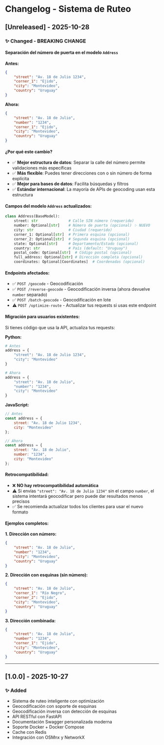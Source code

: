 # Changelog - Sistema de Ruteo

## [Unreleased] - 2025-10-28

### ✨ Changed - BREAKING CHANGE

#### Separación del número de puerta en el modelo `Address`

**Antes:**
```json
{
    "street": "Av. 18 de Julio 1234",
    "corner_1": "Ejido",
    "city": "Montevideo",
    "country": "Uruguay"
}
```

**Ahora:**
```json
{
    "street": "Av. 18 de Julio",
    "number": "1234",
    "corner_1": "Ejido",
    "city": "Montevideo",
    "country": "Uruguay"
}
```

#### ¿Por qué este cambio?

- ✅ **Mejor estructura de datos**: Separar la calle del número permite validaciones más específicas
- ✅ **Más flexible**: Puedes tener direcciones con o sin número de forma explícita
- ✅ **Mejor para bases de datos**: Facilita búsquedas y filtros
- ✅ **Estándar internacional**: La mayoría de APIs de geocoding usan esta estructura

#### Campos del modelo `Address` actualizados:

```python
class Address(BaseModel):
    street: str              # Calle SIN número (requerido)
    number: Optional[str]    # Número de puerta (opcional) ✨ NUEVO
    city: str                # Ciudad (requerido)
    corner_1: Optional[str]  # Primera esquina (opcional)
    corner_2: Optional[str]  # Segunda esquina (opcional)
    state: Optional[str]     # Departamento/Estado (opcional)
    country: str             # País (default: "Uruguay")
    postal_code: Optional[str]  # Código postal (opcional)
    full_address: Optional[str] # Dirección completa (opcional)
    coordinates: Optional[Coordinates]  # Coordenadas (opcional)
```

#### Endpoints afectados:

- ✅ `POST /geocode` - Geocodificación
- ✅ `POST /reverse-geocode` - Geocodificación inversa (ahora devuelve `number` separado)
- ✅ `POST /batch-geocode` - Geocodificación en lote
- ⚠️ `POST /optimize-route` - Actualizar tus requests si usas este endpoint

#### Migración para usuarios existentes:

Si tienes código que usa la API, actualiza tus requests:

**Python:**
```python
# Antes
address = {
    "street": "Av. 18 de Julio 1234",
    "city": "Montevideo"
}

# Ahora
address = {
    "street": "Av. 18 de Julio",
    "number": "1234",
    "city": "Montevideo"
}
```

**JavaScript:**
```javascript
// Antes
const address = {
    street: "Av. 18 de Julio 1234",
    city: "Montevideo"
};

// Ahora
const address = {
    street: "Av. 18 de Julio",
    number: "1234",
    city: "Montevideo"
};
```

#### Retrocompatibilidad:

- ❌ **NO hay retrocompatibilidad automática**
- ⚠️ Si envías `"street": "Av. 18 de Julio 1234"` sin el campo `number`, el sistema intentará geocodificar pero puede dar resultados menos precisos
- ✅ Se recomienda actualizar todos los clientes para usar el nuevo formato

#### Ejemplos completos:

**1. Dirección con número:**
```json
{
    "street": "Av. 18 de Julio",
    "number": "1234",
    "city": "Montevideo",
    "country": "Uruguay"
}
```

**2. Dirección con esquinas (sin número):**
```json
{
    "street": "Av. 18 de Julio",
    "corner_1": "Río Negro",
    "corner_2": "Ejido",
    "city": "Montevideo",
    "country": "Uruguay"
}
```

**3. Dirección combinada:**
```json
{
    "street": "Av. 18 de Julio",
    "number": "1234",
    "corner_1": "Ejido",
    "city": "Montevideo",
    "country": "Uruguay"
}
```

---

## [1.0.0] - 2025-10-27

### ✨ Added
- Sistema de ruteo inteligente con optimización
- Geocodificación con soporte de esquinas
- Geocodificación inversa con detección de esquinas
- API RESTful con FastAPI
- Documentación Swagger personalizada moderna
- Soporte Docker + Docker Compose
- Cache con Redis
- Integración con OSMnx y NetworkX
